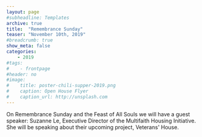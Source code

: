 ```yaml
---
layout: page
#subheadline: Templates
archive: true
title:  "Remembrance Sunday"
teaser: "November 10th, 2019"
#breadcrumb: true
show_meta: false
categories:
    - 2019
#tags:
#    - frontpage
#header: no
#image:
#    title: poster-chili-supper-2019.png
#    caption: Open House Flyer
#    caption_url: http://unsplash.com
---
```

On Remembrance Sunday and the Feast of All Souls we will have a guest speaker: Suzanne Le, Executive Director of the Multifaith Housing Initiative.  She will be speaking about their upcoming project, Veterans' House.

